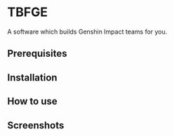 # TBFGE
A software which builds Genshin Impact teams for you.

## Prerequisites

## Installation

## How to use

## Screenshots

